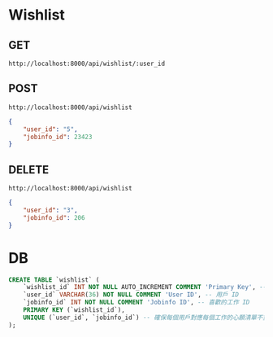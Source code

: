 # Wishlist

## GET 

`http://localhost:8000/api/wishlist/:user_id`

## POST

`http://localhost:8000/api/wishlist`
```json
{
    "user_id": "5",
    "jobinfo_id": 23423
}
```

## DELETE

`http://localhost:8000/api/wishlist`
```json
{
    "user_id": "3",
    "jobinfo_id": 206
}
```

# DB

```sql
CREATE TABLE `wishlist` (
    `wishlist_id` INT NOT NULL AUTO_INCREMENT COMMENT 'Primary Key', --心願清單 ID
    `user_id` VARCHAR(36) NOT NULL COMMENT 'User ID', -- 用戶 ID
    `jobinfo_id` INT NOT NULL COMMENT 'Jobinfo ID', -- 喜歡的工作 ID
    PRIMARY KEY (`wishlist_id`), 
    UNIQUE (`user_id`, `jobinfo_id`) -- 確保每個用戶對應每個工作的心願清單不重複
);
```